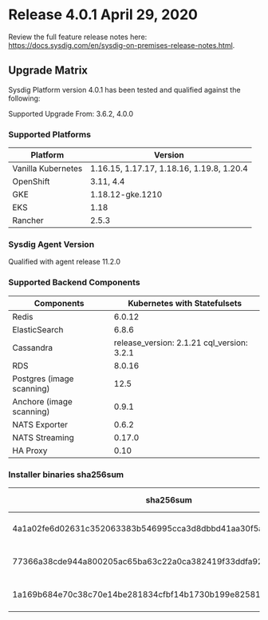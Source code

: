 Release 4.0.1 April 29, 2020
===

Review the full feature release notes here: https://docs.sysdig.com/en/sysdig-on-premises-release-notes.html.

Upgrade Matrix
---

Sysdig Platform version 4.0.1 has been tested and qualified against the following:

Supported Upgrade From: 3.6.2, 4.0.0

### Supported Platforms

| **Platform** | **Version** |
|---|---|
| Vanilla Kubernetes          | 1.16.15, 1.17.17, 1.18.16, 1.19.8, 1.20.4 |
| OpenShift                   | 3.11, 4.4 |
| GKE                         | 1.18.12-gke.1210 |
| EKS                         | 1.18 |
| Rancher                     | 2.5.3 |

### Sysdig Agent Version

Qualified with agent release 11.2.0

### Supported Backend Components

| **Components** | **Kubernetes with Statefulsets** |
|---|---|
| Redis                      | 6.0.12 |
| ElasticSearch              | 6.8.6 |
| Cassandra                  | release_version: 2.1.21 cql_version: 3.2.1 |
| RDS                        | 8.0.16 |
| Postgres (image scanning)  | 12.5|
| Anchore (image scanning)   | 0.9.1 |
| NATS Exporter              | 0.6.2 |
| NATS Streaming             | 0.17.0 |
| HA Proxy                   | 0.10 |


### Installer binaries sha256sum

| **sha256sum** | **Installer binary ** |
|---|---|
| 4a1a02fe6d02631c352063383b546995cca3d8dbbd41aa30f5ad77edbb5b5fdb | installer-darwin-amd64 |
| 77366a38cde944a800205ac65ba63c22a0ca382419f33ddfa9219af9a5929d4a | installer-linux-amd64 |
| 1a169b684e70c38c70e14be281834cfbf14b1730b199e825818fffe02bab4a8f | installer-windows-amd64.exe |
